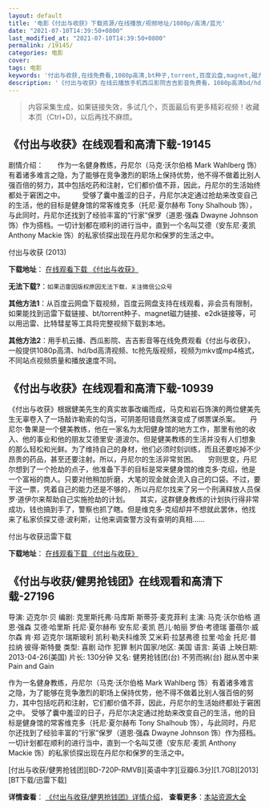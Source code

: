 ```yaml
---
layout: default
title: '电影《付出与收获》下载资源/在线播放/视频地址/1080p/高清/蓝光'
date: "2021-07-10T14:39:50+0800"
last_modified_at: "2021-07-10T14:39:50+0800"
permalink: /19145/
categories: 电影
cover:
tags: 电影
keywords: '付出与收获,在线免费看,1080p高清,bt种子,torrent,百度云盘,magnet,磁力链,迅雷下载资源'
description: '《付出与收获》在线云播放手机西瓜影院吉吉影音免费看，1080p高清bd/hd未删减完整版和tc抢先枪版，mkv/mp4格式，附带bt/torrent种子、magnet/磁力链、百度云盘、网盘资源迅雷下载链接'
---
```


>内容采集生成，如果链接失效，多试几个，页面最后有更多精彩视频！收藏本页（Ctrl+D)，以后再找不麻烦。


## 《付出与收获》在线观看和高清下载-19145

剧情介绍：　　作为一名健身教练，丹尼尔（马克·沃尔伯格 Mark Wahlberg 饰）有着诸多难言之隐，为了能够在竞争激烈的职场上保持优势，他不得不做着比别人强百倍的努力，其中包括吃药和注射，它们都价值不菲，因此，丹尼尔的生活始终都处于窘困之中。  　　受够了囊中羞涩的日子，丹尼尔决定通过抢劫来改变自己的生活，他的目标是健身馆的常客维克多（托尼·夏尔赫布 Tony Shalhoub 饰），与此同时，丹尼尔还找到了经验丰富的“行家”保罗（道恩·强森 Dwayne Johnson 饰）作为搭档。一切计划都在顺利的进行当中，直到一个名叫艾德（安东尼·麦凯 Anthony Mackie 饰）的私家侦探出现在丹尼尔和保罗的生活之中。


付出与收获 (2013)

**下载地址**： [在线观看下载 《付出与收获》](https://www.btbtdy.me/btdy/dy2523.html) 


**无法下载?**：`如果迅雷因版权原因无法下载，关注微信公众号 `

**其他方法1**：从百度云网盘下载视频，百度云网盘支持在线观看，非会员有限制，如果能找到迅雷下载链接、bt/torrent种子、magnet磁力链接、e2dk链接等，可以用迅雷、比特彗星等工具将完整视频下载到本地。

**其他方法2**：用手机云播、西瓜影院、吉吉影音等在线免费观看《付出与收获》，一般提供1080p高清、hd/bd高清视频、tc抢先版视频，视频为mkv或mp4格式，不同站点视频质量和播放速度不同。


## 《付出与收获》在线观看和高清下载-10939

《付出与收获》根据健美先生的真实故事改编而成，马克和岩石饰演的两位健美先生无辜卷入了一场敲诈勒索的勾当，可阴差阳错竟然演变成了绑票谋杀案。　　丹尼尔·鲁果是一个健美教练，他在一家名为太阳健身馆的地方工作，那里有他的收入、他的事业和他的朋友艾德里安·道波尔。但是健美教练的生活并没有人们想象的那么轻松和光鲜。为了维持自己的身材，他们必须时刻训练，而且还要吃掉不少昂贵的药品，甚至还要注射。所以，丹尼尔的生活非常贫困。　　穷则思变，丹尼尔想到了一个抢劫的点子，他准备下手的目标是常来健身馆的维克多·克绍，他是一个富裕的商人。只要对他稍加折磨，大笔的现金就会流入自己的口袋。不过，要干这一票，凭着自己的能力还是不够的，所以丹尼尔找来了另一个刑满释放人员保罗·道伊尔来帮助自己实施抢劫的计划。　　其实，这群健身教练的计划执行得非常成功，钱也搞到手了，警察也抓了瞎。但是维克多·克绍却并不想就此罢休，他找来了私家侦探艾德·波利斯，让他来调查警方没有查明的真相……


付出与收获迅雷下载

**下载地址**： [在线观看下载 《付出与收获》](https://www.993dy.com//vod-detail-id-35783.html) 


## 《付出与收获/健男抢钱团》在线观看和高清下载-27196

导演: 迈克尔·贝 编剧: 克里斯托弗·马库斯 斯蒂芬·麦克菲利 主演: 马克·沃尔伯格 道恩·强森 艾德·哈里斯 托尼·夏尔赫布 安东尼·麦凯 芭儿·帕丽 罗伯·考德瑞 蕾蓓尔·威尔森 肯·郑 迈克尔·瑞斯玻利 凯利·勒夫科维茨 艾米莉·拉瑟弗德 拉里·哈金 托尼·普拉纳 彼得·斯特曼 类型: 喜剧 动作 犯罪 制片国家/地区: 美国 语言: 英语 上映日期: 2013-04-26(美国) 片长: 130分钟 又名: 健男抢钱团(台) 不劳而祸(台) 甜从苦中来 Pain and Gain

作为一名健身教练，丹尼尔（马克·沃尔伯格 Mark Wahlberg 饰）有着诸多难言之隐，为了能够在竞争激烈的职场上保持优势，他不得不做着比别人强百倍的努力，其中包括吃药和注射，它们都价值不菲，因此，丹尼尔的生活始终都处于窘困之中。 受够了囊中羞涩的日子，丹尼尔决定通过抢劫来改变自己的生活，他的目标是健身馆的常客维克多（托尼·夏尔赫布 Tony Shalhoub 饰），与此同时，丹尼尔还找到了经验丰富的“行家”保罗（道恩·强森 Dwayne Johnson 饰）作为搭档。一切计划都在顺利的进行当中，直到一个名叫艾德（安东尼·麦凯 Anthony Mackie 饰）的私家侦探出现在丹尼尔和保罗的生活之中。


[付出与收获/健男抢钱团][BD-720P-RMVB][英语中字][豆瓣6.3分][1.7GB][2013][BT下载/迅雷下载]

**详情查看**： [《付出与收获/健男抢钱团》详情介绍](/movie/27196/)， **查看更多**：[本站资源大全](/movie/t/all/)

